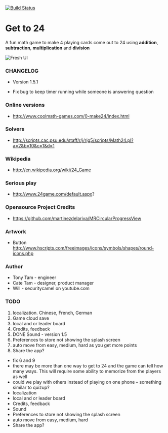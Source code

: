 [![Build Status](https://travis-ci.org/tonytamsf/ios-getto24.svg?branch=master)](https://travis-ci.org/tonytamsf/ios-getto24)

Get to 24
===========
A fun math game to make 4 playing cards come out to 24 using **addition**, **subtraction**, **multiplication** and **division**

![Fresh UI](https://cloud.githubusercontent.com/assets/149837/3094971/03e4b3d6-e5c2-11e3-9c56-0452c3ce2765.png)

### CHANGELOG
- Version 1.5.1
* Fix bug to keep timer running while someone is answering question

### Online versions
   * http://www.coolmath-games.com/0-make24/index.html

### Solvers
   * http://scripts.cac.psu.edu/staff/r/j/rjg5/scripts/Math24.pl?a=2&b=10&c=1&d=1

### Wikipedia
   * http://en.wikipedia.org/wiki/24_Game

### Serious play
   * http://www.24game.com/default.aspx?

### Opensource Project Credits
   * https://github.com/martinezdelariva/MRCircularProgressView

### Artwork
   * Button http://www.hscripts.com/freeimages/icons/symbols/shapes/round-icons.php

### Author
   * Tony Tam - engineer
   * Cate Tam - designer, product manager
   * Will - securitycamel on youtube.com

### TODO
1. localization. Chinese, French, German
1. Game cloud save
1. local and or leader board
1. Credits, feedback
1. DONE Sound - version 1.5
1. Preferences to store not showing the splash screen
1. auto move from easy, medium, hard as you get more points
1. Share the app?
- fix 6 and 9
- there may be more than one way to get to 24 and the game can tell how many ways. This will require some ability to memorize from the players as well
- could we play with others instead of playing on one phone – something similar to quizup?
- localization
- local and or leader board
- Credits, feedback
- Sound
- Preferences to store not showing the splash screen
- auto move from easy, medium, hard
- Share the app?
